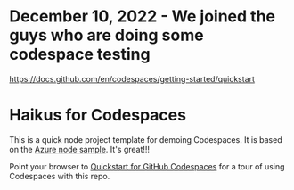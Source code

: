 
# December 10, 2022 - We joined the guys who are doing some codespace testing
https://docs.github.com/en/codespaces/getting-started/quickstart

# Haikus for Codespaces

This is a quick node project template for demoing Codespaces. It is based on the [Azure node sample](https://github.com/Azure-Samples/nodejs-docs-hello-world). It's great!!!

Point your browser to [Quickstart for GitHub Codespaces](https://docs.github.com/en/codespaces/getting-started/quickstart) for a tour of using Codespaces with this repo.

